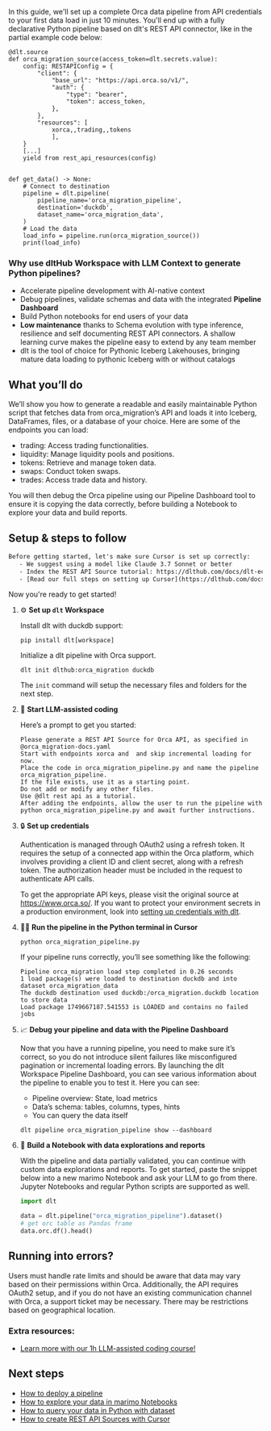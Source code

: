 In this guide, we'll set up a complete Orca data pipeline from API credentials to your first data load in just 10 minutes. You'll end up with a fully declarative Python pipeline based on dlt's REST API connector, like in the partial example code below:

```python-outcome
@dlt.source
def orca_migration_source(access_token=dlt.secrets.value):
    config: RESTAPIConfig = {
        "client": {
            "base_url": "https://api.orca.so/v1/",
            "auth": {
                "type": "bearer",
                "token": access_token,
            },
        },
        "resources": [
            xorca,,trading,,tokens
            ],
    }
    [...]
    yield from rest_api_resources(config)


def get_data() -> None:
    # Connect to destination
    pipeline = dlt.pipeline(
        pipeline_name='orca_migration_pipeline',
        destination='duckdb',
        dataset_name='orca_migration_data', 
    )
    # Load the data
    load_info = pipeline.run(orca_migration_source())
    print(load_info) 
```

### Why use dltHub Workspace with LLM Context to generate Python pipelines?

- Accelerate pipeline development with AI-native context
- Debug pipelines, validate schemas and data with the integrated **Pipeline Dashboard**
- Build Python notebooks for end users of your data
- **Low maintenance** thanks to Schema evolution with type inference, resilience and self documenting REST API connectors. A shallow learning curve makes the pipeline easy to extend by any team member
- dlt is the tool of choice for Pythonic Iceberg Lakehouses, bringing mature data loading to pythonic Iceberg with or without catalogs

## What you’ll do

We’ll show you how to generate a readable and easily maintainable Python script that fetches data from orca_migration’s API and loads it into Iceberg, DataFrames, files, or a database of your choice. Here are some of the endpoints you can load:

- trading: Access trading functionalities.
- liquidity: Manage liquidity pools and positions.
- tokens: Retrieve and manage token data.
- swaps: Conduct token swaps.
- trades: Access trade data and history.

You will then debug the Orca pipeline using our Pipeline Dashboard tool to ensure it is copying the data correctly, before building a Notebook to explore your data and build reports.

## Setup & steps to follow

```default
Before getting started, let's make sure Cursor is set up correctly:
   - We suggest using a model like Claude 3.7 Sonnet or better
   - Index the REST API Source tutorial: https://dlthub.com/docs/dlt-ecosystem/verified-sources/rest_api/ and add it to context as **@dlt rest api**
   - [Read our full steps on setting up Cursor](https://dlthub.com/docs/dlt-ecosystem/llm-tooling/cursor-restapi#23-configuring-cursor-with-documentation)
```

Now you're ready to get started!

1. ⚙️ **Set up `dlt` Workspace**
    
    Install dlt with duckdb support:
    ```shell
    pip install dlt[workspace]
    ```

    Initialize a dlt pipeline with Orca support.
    ```shell
    dlt init dlthub:orca_migration duckdb
    ```

    The `init` command will setup the necessary files and folders for the next step.
    
2. 🤠 **Start LLM-assisted coding**
    
    Here’s a prompt to get you started:
    
    ```prompt
    Please generate a REST API Source for Orca API, as specified in @orca_migration-docs.yaml 
    Start with endpoints xorca and  and skip incremental loading for now. 
    Place the code in orca_migration_pipeline.py and name the pipeline orca_migration_pipeline. 
    If the file exists, use it as a starting point. 
    Do not add or modify any other files. 
    Use @dlt rest api as a tutorial. 
    After adding the endpoints, allow the user to run the pipeline with python orca_migration_pipeline.py and await further instructions.
    ```

    
3. 🔒 **Set up credentials** 
    
    Authentication is managed through OAuth2 using a refresh token. It requires the setup of a connected app within the Orca platform, which involves providing a client ID and client secret, along with a refresh token. The authorization header must be included in the request to authenticate API calls.
    
    To get the appropriate API keys, please visit the original source at https://www.orca.so/.
    If you want to protect your environment secrets in a production environment, look into [setting up credentials with dlt](https://dlthub.com/docs/walkthroughs/add_credentials).
    
4. 🏃‍♀️ **Run the pipeline in the Python terminal in Cursor**
    
    ```shell
    python orca_migration_pipeline.py
    ```
    
    If your pipeline runs correctly, you’ll see something like the following:
    
    ```shell
    Pipeline orca_migration load step completed in 0.26 seconds
    1 load package(s) were loaded to destination duckdb and into dataset orca_migration_data
    The duckdb destination used duckdb:/orca_migration.duckdb location to store data
    Load package 1749667187.541553 is LOADED and contains no failed jobs
    ```
    
5. 📈 **Debug your pipeline and data with the Pipeline Dashboard**

    Now that you have a running pipeline, you need to make sure it’s correct, so you do not introduce silent failures like misconfigured pagination or incremental loading errors. By launching the dlt Workspace Pipeline Dashboard, you can see various information about the pipeline to enable you to test it. Here you can see:
    - Pipeline overview: State, load metrics
    - Data’s schema: tables, columns, types, hints
    - You can query the data itself
    
    ```shell
    dlt pipeline orca_migration_pipeline show --dashboard
    ```
    
6. 🐍 **Build a Notebook with data explorations and reports**

    With the pipeline and data partially validated, you can continue with custom data explorations and reports. To get started, paste the snippet below into a new marimo Notebook and ask your LLM to go from there. Jupyter Notebooks and regular Python scripts are supported as well.

    
    ```python
    import dlt

   data = dlt.pipeline("orca_migration_pipeline").dataset()
   # get orc table as Pandas frame
   data.orc.df().head()
    ```

## Running into errors?

Users must handle rate limits and should be aware that data may vary based on their permissions within Orca. Additionally, the API requires OAuth2 setup, and if you do not have an existing communication channel with Orca, a support ticket may be necessary. There may be restrictions based on geographical location.

### Extra resources:

- [Learn more with our 1h LLM-assisted coding course!](https://www.youtube.com/watch?v=GGid70rnJuM)

## Next steps

- [How to deploy a pipeline](https://dlthub.com/docs/walkthroughs/deploy-a-pipeline)
- [How to explore your data in marimo Notebooks](https://dlthub.com/docs/general-usage/dataset-access/marimo)
- [How to query your data in Python with dataset](https://dlthub.com/docs/general-usage/dataset-access/dataset)
- [How to create REST API Sources with Cursor](https://dlthub.com/docs/dlt-ecosystem/llm-tooling/cursor-restapi)